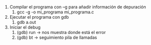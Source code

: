 1. Compilar el programa con –g para añadir información de depuración 
    1. gcc -g -o mi_programa mi_programa.c 
2. Ejecutar el programa con gdb 
    1. gdb a.out 
3. Iniciar el debug 
    1. (gdb) run -> nos muestra donde está el error 
    2. (gdb) bt -> seguimiento pila de llamadas